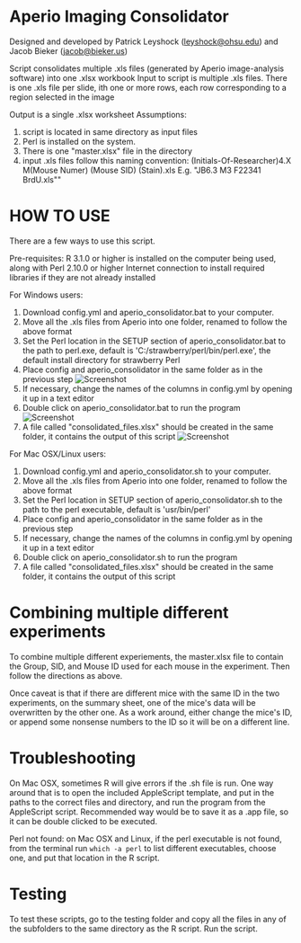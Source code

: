# Aperio Imaging Consolidator
 Designed and developed by Patrick Leyshock (leyshock@ohsu.edu) and Jacob Bieker (jacob@bieker.us)

 Script consolidates multiple .xls files (generated by Aperio image-analysis software) into one .xlsx workbook
   Input to script is multiple .xls files.  There is one .xls file per slide, ith one or more rows, each row
     corresponding to a region selected in the image

   Output is a single .xlsx worksheet
 Assumptions:
   1.  script is located in same directory as input files
   2.  Perl is installed on the system.
   3.  There is one "master.xlsx" file in the directory
   4.  input .xls files follow this naming convention:
       (Initials-Of-Researcher)4.X M(Mouse Numer) (Mouse SID) (Stain).xls
       E.g. "JB6.3 M3 F22341 BrdU.xls""

#   HOW TO USE
There are a few ways to use this script. 

Pre-requisites: R 3.1.0 or higher is installed on the computer being used, along with Perl 2.10.0 or higher
                Internet connection to install required libraries if they are not already installed

For Windows users: 

1. Download config.yml and aperio_consolidator.bat to your computer. 
2. Move all the .xls files from Aperio into one folder, renamed to follow the
above format
3. Set the Perl location in the SETUP section of aperio_consolidator.bat to the path to perl.exe, default is 'C:/strawberry/perl/bin/perl.exe', the default install directory for strawberry Perl
4. Place config and aperio_consolidator in the same folder as in the previous step
![Screenshot](/Doc_images/Aperio_Docs_Shot_1.PNG?token=AG1pN3f-rvsUCmKCnwPYqoiNE0rIdjHjks5VrpaHwA%3D%3D)
5. If necessary, change the names of the columns in config.yml by opening it up in a text editor
6. Double click on aperio_consolidator.bat to run the program
![Screenshot](/Doc_images/Aperio_Docs_Shot_2.PNG?token=AG1pNxlT7NWzM8xUqpzf2fYxQW-Lxt1Uks5VrpbFwA%3D%3D)
7. A file called "consolidated_files.xlsx" should be created in the same folder, it contains the output of this script
![Screenshot](/Doc_images/Aperio_Docs_Shot_3.PNG?token=AG1pNzhYwTZkB68-6ZWCcYn3rnEW2quJks5Vrpb9wA%3D%3D)


For Mac OSX/Linux users:

1. Download config.yml and aperio_consolidator.sh to your computer. 
2. Move all the .xls files from Aperio into one folder, renamed to follow the
above format
3. Set the Perl location in SETUP section of aperio_consolidator.sh to the path to the perl executable, default is 'usr/bin/perl'
4. Place config and aperio_consolidator in the same folder as in the previous step
5. If necessary, change the names of the columns in config.yml by opening it up in a text editor
6. Double click on aperio_consolidator.sh to run the program
7. A file called "consolidated_files.xlsx" should be created in the same folder, it contains the output of this script

# Combining multiple different experiments
To combine multiple different experiements, the master.xlsx file to contain the Group, SID, and Mouse ID used for each mouse in the experiment. Then follow the directions as above.

Once caveat is that if there are different mice with the same ID in the two experiments, on the summary sheet, one of the mice's data will be overwritten by the other one. As a work around, either change the mice's ID, or append some nonsense numbers to the ID so it will be on a different line.

# Troubleshooting
On Mac OSX, sometimes R will give errors if the .sh file is run. One way around that is to open the included AppleScript template, and put in the paths to the correct files and directory, and run the program from the AppleScript script. Recommended way would be to save it as a .app file, so it can be double clicked to be executed.

Perl not found: on Mac OSX and Linux, if the perl executable is not found, from the terminal run <code>which -a perl</code> to list different executables, choose one, and put that location in the R script.

# Testing

To test these scripts, go to the testing folder and copy all the files in any of the subfolders to the same directory as the R script. Run the script.

